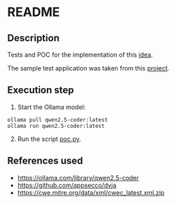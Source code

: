 # README

## Description

Tests and POC for the implementation of this [idea](https://github.com/righettod/toolbox-codescan/issues/2).

The sample test application was taken from this [project](https://github.com/appsecco/dvja).

## Execution step

1. Start the Ollama model:

```shell
ollama pull qwen2.5-coder:latest
ollama run qwen2.5-coder:latest
```

2. Run the script [poc.py](poc.py).

## References used

* <https://ollama.com/library/qwen2.5-coder>
* <https://github.com/appsecco/dvja>
* <https://cwe.mitre.org/data/xml/cwec_latest.xml.zip>
